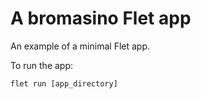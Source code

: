 # A bromasino Flet app

An example of a minimal Flet app.

To run the app:

```
flet run [app_directory]
```